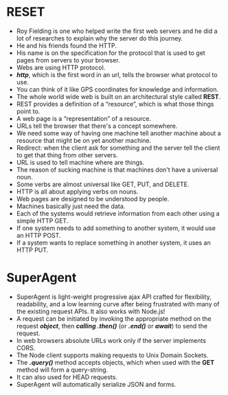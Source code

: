# RESET 
- Roy Fielding is one who helped write the first web servers and he did a lot of researches to explain why the server do this journey.
- He and his friends found the HTTP.
- His name is on the specification for the protocol that is used to get pages from servers to your browser.
- Webs are using HTTP protocol.
- ***http***, which is the first word in an url, tells the browser what protocol to use.
- You can think of it like GPS coordinates for knowledge and information.
- The whole world wide web is built on an architectural style called **REST**.
- REST provides a definition of a “resource”, which is what those things point to.
- A web page is a “representation” of a resource.
- URLs tell the browser that there's a concept somewhere. 
- We need some way of having one machine tell another machine about a resource that might be on yet another machine.
- Redirect: when the client ask for something and the server tell the client to get that thing from other servers.
- URL is used to tell machine where are things.
- The reason of sucking machine is that machines don't have a universal noun.
- Some verbs are almost universal like GET, PUT, and DELETE.
- HTTP is all about applying verbs on nouns.
- Web pages are designed to be understood by people.
- Machines basically just need the data. 
- Each of the systems would retrieve information from each other using a simple HTTP GET.
- If one system needs to add something to another system, it would use an HTTP POST.
- If a system wants to replace something in another system, it uses an HTTP PUT.


# SuperAgent
- SuperAgent is light-weight progressive ajax API crafted for flexibility, readability, and a low learning curve after being frustrated with many of the existing request APIs. It also works with Node.js!
- A request can be initiated by invoking the appropriate method on the request ***object***, then ***calling .then()*** (or ***.end()*** or ***await***) to send the request. 
- In web browsers absolute URLs work only if the server implements CORS.
- The Node client supports making requests to Unix Domain Sockets.
- The ***.query()*** method accepts objects, which when used with the **GET** method will form a query-string.
- It can also used for HEAD requests.
- SuperAgent will automatically serialize JSON and forms.

